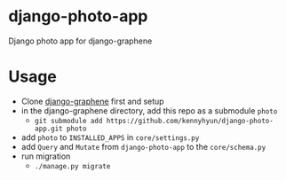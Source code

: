 # django-photo-app
Django photo app for django-graphene

# Usage

- Clone [django-graphene](https://github.com/kennyhyun/django-graphene.git) first and setup
- in the django-graphene directory, add this repo as a submodule `photo`
  - `git submodule add https://github.com/kennyhyun/django-photo-app.git photo`
- add `photo` to `INSTALLED_APPS` in `core/settings.py`
- add `Query` and `Mutate` from `django-photo-app` to the `core/schema.py`
- run migration
  - `./manage.py migrate`
